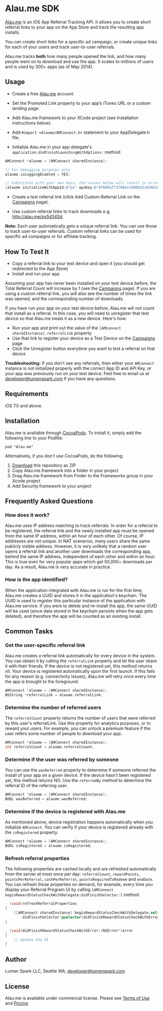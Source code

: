 # Alau.me SDK

[Alau.me](http://alau.me) is an iOS App Referral Tracking API. It allows you to create short referral links to your app on the App Store and track the resulting app installs. 

You can create short links for a specific ad campaign, or create unique links for each of your users and track user-to-user referrals. 

Alau.me tracks **both** how many people opened the link, and how many people went on to download and use the app. It scales to millions of users and is used by 300+ apps (as of May 2014).

## Usage

+ Create a free [Alau.me](http://alau.me) account.

+ Set the Promoted Link property to your app’s iTunes URL or a custom landing page.

+ Add Alau.me.framework to your XCode project (see Installation instructions below).

+ Add `#import <Alaume/AMConnect.h>` statement to your AppDelegate.h file. 

+ Initialize Alau.me in your app delegate's `application:didFinishLaunchingWithOptions:` method:

 ```objective-c
 AMConnect *alaume = [AMConnect sharedInstance];

 // For debugging purposes only
 alaume.isLoggingEnabled = YES;

 // Substitute with your own keys; the values below will result in error
 [alaume initializeWithAppId:@"px" apiKey:@"8f609af737964c5490025c03462d7318"];
 ```

+ Create a test referral link (click Add Custom Referral Link on the [Campaigns](https://alau.me/manage/campaigns) page).

+ Use custom referral links to track downloads e.g. http://alau.me/px5d34Sd.


**Note:**
Each user automatically gets a unique referral link. You can use those to track user-to-user referrals. Custom referral links can be used for specific ad compaigns or for affiliate tracking.

## How To Test It

+ Copy a referral link to your test device and open it (you should get redirected to the App Store)
+ Install and run your app

Assuming your app has never been installed on your test device before, the Total Referral Count will increase by 1 (see the [Campaigns](https://alau.me/manage/campaigns) page). If you are using a custom referral link, you will also see the number of times the link was opened, and the corresponding number of downloads.

If you have run your app on your test device before, Alau.me will not count that install as a referral. In this case, you will need to unregister that test device so that Alau.me treats it as a new device. Here's how:

+ Run your app and print out the value of the `[AMConnect sharedInstance].referralLink` property
+ Use that link to register your device as a Test Device on the [Campaigns](https://alau.me/manage/campaigns) page
+ Click the Unregister button everytime you want to test a referral on that device

**Troubleshooting:** If you don't see any referrals, then either your `AMConnect` instance is not initialized properly with the correct App ID and API Key, or your app was previously run on your test device. Feel free to email us at developer@lumenspark.com if you have any questions.

## Requirements

iOS 7.0 and above.

## Installation

Alau.me is available through [CocoaPods](http://cocoapods.org). To install
it, simply add the following line to your Podfile:

    pod "Alau.me"

Alternatively, if you don't use CocoaPods, do the following:

1. [Download](https://github.com/LumenSpark/Alau.me/archive/master.zip) this repository as ZIP
2. Copy Alau.me.framework into a folder in your project
3. Drag Alau.me.framework from Finder to the Frameworks group in your Xcode project
4. Add Security.framework to your project

## Frequently Asked Questions

### How does it work?

Alau.me uses IP address matching to track referrals. In order for a referral to be registered, the referral link and the newly installed app must be opened from the same IP address, within an hour of each other. Of course, IP addresses are not unique. In NAT scenarios, many users share the same publicly visible address. However, it is very unlikely that a random user opens a referral link and another user downloads the corresponding app, behind the same IP address, independent of each other and within an hour. This is true even for very popular apps which get 50,000+ downloads per day. As a result, Alau.me is very accurate in practice.

### How is the app identified?

When the application integrated with Alau.me is run for the first time, Alau.me creates a UUID and stores it in the application's keychain. The UUID is used to register this particular instance of the application with Alau.me service. If you were to delete and re-install the app, the same UUID will be used (since data stored in the keychain persists when the app gets deleted), and therefore the app will be counted as an existing install.

## Common Tasks

### Get the user-specific referral link

Alau.me creates a referral link automatically for every device in the system. You can obtain it by calling the `referralLink` property and let the user share it with their friends. If the device is not registered yet, this method returns nil. Your device is registered automatically upon the first launch. If this fails for any reason (e.g. connectivity issues), Alau.me will retry once every time the app is brought to the foreground.

```objective-c
AMConnect *alaume = [AMConnect sharedInstance];
NSString *referralLink = alaume.referralLink;
```

### Determine the number of referred users

The `referralCount` property returns the number of users that were referred by this user's referralLink. Use this property for analytics purposes, or to reward your users. For example, you can unlock a premium feature if the user refers some number of people to download your app.

```objective-c
AMConnect *alaume = [AMConnect sharedInstance];
int referralCount = alaume.referralCount;
```

### Determine if the user was referred by someone

You can use the `wasReferred` property to determine if someone referred the install of your app on a given device. If the device hasn’t been registered yet, this method returns NO. Use the `referredBy` method to determine the referral ID of the referring user.

```objective-c
AMConnect *alaume = [AMConnect sharedInstance];
BOOL wasReferred = alaume.wasReferred;
```

### Determine if the device is registered with Alau.me

As mentioned above, device registration happens automatically when you initialize `AMConnect`. You can verify if your device is registered already with the `isRegistered` property.

```objective-c
AMConnect *alaume = [AMConnect sharedInstance];
BOOL isRegistered = alaume.isRegistered;
```

### Refresh referral properties

The following properties are cached locally and are refreshed automatically from the server at most 
once per day: `referralCount`, `rewardPoints`, `pointsPerReferral`, `cashPerReferral`, `pointsRequiredToRedeem` and `endDate`. You can refresh those properties on demand, for example, every time you display your Referral Program UI by calling `[AMConnect beginRewardStatusCheckWithDelegate:didFinishSelector:]` method.

```objective-c
- (void)refreshReferralProperties
{
    [[AMConnect sharedInstance] beginRewardStatusCheckWithDelegate:self 
        didFinishSelector:@selector(didFinishRewardStatusCheckWithError:)];
}

- (void)didFinishRewardStatusCheckWithError:(NSError*)error
{
    // Update the UI
}
```

## Author

Lumen Spark LLC, Seattle WA, developer@lumenspark.com

## License

Alau.me is available under commercial license. Please see [Terms of Use](https://alau.me/home/terms) and [Pricing](https://alau.me/home/pricing).

